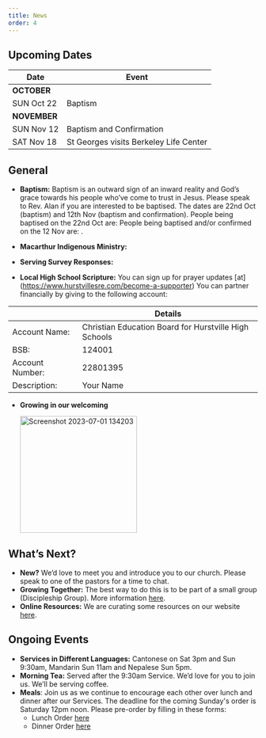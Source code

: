 ```yaml
---
title: News
order: 4
---
```


## Upcoming Dates

| Date | Event |
| ----- | ----- |
| **OCTOBER** | |
| SUN Oct 22 | Baptism |
| **NOVEMBER** | |
| SUN Nov 12 | Baptism and Confirmation |
| SAT Nov 18 | St Georges visits Berkeley Life Center |

## General

- **Baptism:** Baptism is an outward sign of an inward reality and God’s grace towards his people who’ve come to trust in Jesus. Please speak to Rev. Alan if you are interested to be baptised. The dates are 22nd Oct (baptism) and 12th Nov (baptism and confirmation). People being baptised on the 22nd Oct are: People being baptised and/or confirmed on the 12 Nov are: .  

- **Macarthur Indigenous Ministry:**
- **Serving Survey Responses:** 
- **Local High School Scripture:** You can sign up for prayer updates [at] (https://www.hurstvillesre.com/become-a-supporter) You can partner financially by giving to the following account:

|  | Details |
| ----- | ----- |
| Account Name: | Christian Education Board for Hurstville High Schools |
| BSB: | 124001 |
| Account Number: | 22801395 | 
| Description: | Your Name |

- **Growing in our welcoming**

  <img width="236" alt="Screenshot 2023-07-01 134203" src="https://github.com/stgeorgeshurstville/bulletin/assets/119166299/b540ac1c-0ba4-481e-90a5-5464939f7e4c">


## What’s Next?
- **New?** We’d love to meet you and introduce you to our church. Please speak to one of the pastors for a time to chat. 
- **Growing Together:** The best way to do this is to be part of a small group (Discipleship Group). More information [here](https://stgeorgeshurstville.org.au/discipleship-groups).
- **Online Resources:** We are curating some resources on our website [here](https://stgeorgeshurstville.org.au/lets-talk-about-christianity).  

## Ongoing Events
- **Services in Different Languages:** Cantonese on Sat 3pm and Sun 9:30am, Mandarin Sun 11am and Nepalese Sun 5pm. 
- **Morning Tea:**  Served after the 9:30am Service. We’d love for you to join us. We’ll be serving coffee.
- **Meals**: Join us as we continue to encourage each other over lunch and dinner after our Services. The deadline for the coming Sunday's order is Saturday 12pm noon. Please pre-order by filling in these forms:
   - Lunch Order [here](https://tinyurl.com/sunlunches)
   - Dinner Order [here](https://tinyurl.com/sundinners)


